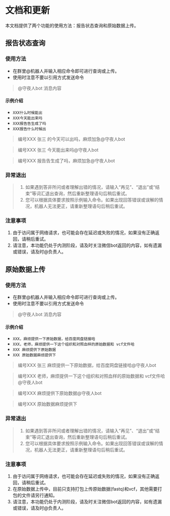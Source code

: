 # 文档和更新
本文档提供了两个功能的使用方法：报告状态查询和原始数据上传。

## 报告状态查询

### 使用方法
- 在群里@机器人并输入相应命令即可进行查询或上传。
- 使用时注意不要以引用方式发送命令

> @守夜人bot 消息内容

#### 示例介绍

- `XXX什么时候能出` 
- `XXX今天能出来吗` 
- `XXX报告告生成了吗`
- `XXX报告什么时候出`

> 编号XXX  张三  的今天可以出吗，麻烦加急@守夜人bot

> 编号XXX  张三  今天能出来吗@守夜人bot

> 编号XXX  报告告生成了吗，麻烦加急@守夜人bot

<!-- ##### 示例视频
<video src="./media/video.mp4" width="600" height="400" controls></video> -->

<!-- ![Alt Text](gif.gif) -->

### 异常退出
>1. 如果遇到答非所问或者理解出错的情况，请输入“再见”、“退出”或“结束”等词汇退出查询，然后重新整理语句后稍后重试。
>2. 您可以根据具体要求按照示例输入命令。如果出现回答错误或误解的情况，机器人无法更正，请重新整理语句后稍后重试。

### 注意事项
1. 由于访问属于网络请求，也可能会存在延迟或失败的情况，如果没有正确返回，请稍后重试。
2. 请注意，本功能仍处于内测阶段，请及时关注微信bot返回的内容，如有遗漏或错误，请及时@负责人。


## 原始数据上传


### 使用方法
- 在群里@机器人并输入相应命令即可进行查询或上传。
- 使用时注意不要以引用方式发送命令

> @守夜人bot 消息内容

#### 示例介绍

- `XXX，麻烦提供一下原始数据，给百度网盘链接哈` 
- `XXX，老师，麻烦提供一下这个组织和对照血样的原始数据和 vcf文件哈` 
- `XXX 麻烦提供下原始数据`
- `XXX 原始数据麻烦提供下`

<!-- PD1685周小兰，麻烦提供一下原始数据，给百度网盘链接哈@刘捷  -->
<!-- PD1428、PD1460林玉飞，老师，麻烦提供一下这个组织和对照血样的原始数据和 vcf文件哈，谢谢啦 @刘捷  -->
<!-- @刘捷 SPMYX23022626TJPQP陶金平 麻烦提供下原始数据 -->
> 编号XXX  张三  麻烦提供一下原始数据，给百度网盘链接哈@守夜人bot

> 编号XXX  老师，麻烦提供一下这个组织和对照血样的原始数据和 vcf文件哈@守夜人bot

> 编号XXX  麻烦提供下原始数据@守夜人bot

> 编号XXX 原始数据麻烦提供下

<!-- ##### 示例视频
<video src="./media/video.mp4" width="600" height="400" controls></video> -->


### 异常退出
>1. 如果遇到答非所问或者理解出错的情况，请输入“再见”、“退出”或“结束”等词汇退出查询，然后重新整理语句后稍后重试。
>2. 您可以根据具体要求按照示例输入命令。如果出现回答错误或误解的情况，机器人无法更正，请重新整理语句后稍后重试。

### 注意事项
1. 由于访问属于网络请求，也可能会存在延迟或失败的情况，如果没有正确返回，请稍后重试。
2. 在原始数据上传中，目前只支持打包上传原始数据(fastq)和vcf，其他需要打包的文件请另行通知。
3. 请注意，本功能仍处于内测阶段，请及时关注微信bot返回的内容，如有遗漏或错误，请及时@负责人。



<!-- // Check Mutations
action_check_mutations();
action_check_more_mutations();

// Check Lung Mutations
action_check_lung_low_mutations();
action_check_lung_hot_mutations();

// Check Contamination Data
action_check_contamination_data();

// Check MSI Results
action_check_msi_result();

// Check TMB Results
action_check_tmb_result();

// Check report status
action_check_report_status();

// Get Raw data
action_get_raw_data(); -->

<!-- 

 # Markdown 使用手册
 ## 标题
 在行首插入1-6个#，表示一到六级标题。
 ## 段落
 段落之间需要空一行。如：
 段落一。
 段落二。
 ## 列表
 ### 无序列表
 在行首加上 * 或 - 表示无序列表。如：
 - 水果
- 蔬菜
- 饮料
 ### 有序列表
 在行首加上数字和英文句点表示有序列表。如：
 1. 苹果
1. 香蕉
2. 葡萄
 ## 引用
 在行首加上 > 表示引用。如：
 > “人生苦短，我用 Python”
 ## 粗体与斜体
 用两个 * 或 _ 包含一段文本表示粗体，用一个 * 或 _ 包含一段文本表示斜体。如：
 **粗体**，*斜体*
 ## 分割线
 使用三个或三个以上的 * 或 - 表示分割线。如：
 ***
 ## 链接
 使用 [链接文字](链接地址) 表示链接。如：
 [GitHub](https://github.com)
 ## 图片
 使用 ![图片描述](图片链接地址) 插入图片。如：
 ![Python logo](https://www.python.org/static/community_logos/python-logo-master-v3-TM.png)
 ## 代码
 使用 `代码` 表示行内代码，使用 ``` 多行代码块。如：
 `print('Hello, World!')`
 ```
def add(x, y):
    return x + y
```
 ## 表格
 使用 | 表示表格的列，使用 - 表示表头和表内容的分隔线。如：
 | 名字 | 年龄 |
| --- | --- |
| 张三 | 18 |
| 李四 | 20 |
 以上就是Markdown的基本语法了，希望可以对你有所帮助！

# todo
口语化表达
链接信息明确 -->
